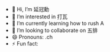 - 👋 Hi, I’m 延冠勳
- 👀 I’m interested in 打瓦
- 🌱 I’m currently learning how to rush A
- 💞️ I’m looking to collaborate on 五排
- 😄 Pronouns: .ch
- ⚡ Fun fact: 

<!---
abab104/abab104 is a ✨ special ✨ repository because its `README.md` (this file) appears on your GitHub profile.
You can click the Preview link to take a look at your changes.
--->
